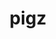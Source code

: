 ---
title: "pigz"
layout: cache
categories: [package, develop-2024-01-28]
meta: {"versions": ["2.8"], "compilers": ["apple-clang@=15.0.0", "cce@=15.0.1", "gcc@=10.3.0", "gcc@=11.1.0", "gcc@=11.3.0", "gcc@=11.4.0", "gcc@=12.3.0", "gcc@=7.3.1", "gcc@=7.5.0", "gcc@=9.4.0", "oneapi@=2024.0.0"], "oss": ["amzn2", "rhel8", "sle_hpc15", "ubuntu18.04", "ubuntu20.04", "ubuntu22.04", "ventura"], "platforms": ["darwin", "linux"], "targets": ["aarch64", "neoverse_n1", "neoverse_v1", "neoverse_v2", "ppc64le", "x86_64_v3", "x86_64_v4", "zen4"], "stacks": ["aws-isc", "aws-isc-aarch64", "build_systems", "data-vis-sdk", "developer-tools", "e4s", "e4s-cray-rhel", "e4s-cray-sles", "e4s-neoverse-v2", "e4s-neoverse_v1", "e4s-oneapi", "e4s-power", "e4s-rocm-external", "ml-darwin-aarch64-mps", "ml-linux-x86_64-cpu", "ml-linux-x86_64-cuda", "ml-linux-x86_64-rocm", "radiuss", "radiuss-aws", "radiuss-aws-aarch64", "root", "tutorial"], "num_specs": 16, "num_specs_by_stack": {"root": 16, "ml-darwin-aarch64-mps": 1, "radiuss-aws-aarch64": 2, "aws-isc-aarch64": 2, "radiuss-aws": 1, "aws-isc": 1, "developer-tools": 1, "radiuss": 1, "build_systems": 1, "e4s-cray-rhel": 1, "e4s-cray-sles": 1, "e4s-neoverse_v1": 1, "e4s-power": 1, "data-vis-sdk": 1, "e4s": 1, "e4s-rocm-external": 1, "e4s-neoverse-v2": 1, "ml-linux-x86_64-cuda": 1, "ml-linux-x86_64-rocm": 1, "ml-linux-x86_64-cpu": 1, "tutorial": 2, "e4s-oneapi": 1}}
spec_details: [{"hash": "w2z57erohgjwcyiuvjugg6oyxn4swvth", "compiler": "apple-clang@=15.0.0", "versions": ["2.8"], "os": "ventura", "platform": "darwin", "target": "aarch64", "variants": ["build_system=makefile"], "stacks": ["root", "ml-darwin-aarch64-mps"], "size": "-", "tarball": "https://binaries.spack.io/releases/develop-2024-01-28/build_cache/darwin-ventura-aarch64/apple-clang-15.0.0/pigz-2.8/darwin-ventura-aarch64-apple-clang-15.0.0-pigz-2.8-w2z57erohgjwcyiuvjugg6oyxn4swvth.spack"}, {"hash": "pg7z23zjtmimnqialw56eia2ycga7qht", "compiler": "gcc@=7.3.1", "versions": ["2.8"], "os": "amzn2", "platform": "linux", "target": "aarch64", "variants": ["build_system=makefile"], "stacks": ["root", "radiuss-aws-aarch64", "aws-isc-aarch64"], "size": "-", "tarball": "https://binaries.spack.io/releases/develop-2024-01-28/build_cache/linux-amzn2-aarch64/gcc-7.3.1/pigz-2.8/linux-amzn2-aarch64-gcc-7.3.1-pigz-2.8-pg7z23zjtmimnqialw56eia2ycga7qht.spack"}, {"hash": "c3mrwgln6ixt5ubuik3rugiiskl2zvmq", "compiler": "gcc@=7.3.1", "versions": ["2.8"], "os": "amzn2", "platform": "linux", "target": "x86_64_v3", "variants": ["build_system=makefile"], "stacks": ["radiuss-aws", "root", "aws-isc"], "size": "-", "tarball": "https://binaries.spack.io/releases/develop-2024-01-28/build_cache/linux-amzn2-x86_64_v3/gcc-7.3.1/pigz-2.8/linux-amzn2-x86_64_v3-gcc-7.3.1-pigz-2.8-c3mrwgln6ixt5ubuik3rugiiskl2zvmq.spack"}, {"hash": "qpd4dp5hme3vc5wmzt7i2jtm7py72af5", "compiler": "gcc@=7.5.0", "versions": ["2.8"], "os": "ubuntu18.04", "platform": "linux", "target": "x86_64_v3", "variants": ["build_system=makefile"], "stacks": ["root", "developer-tools", "radiuss", "build_systems"], "size": "-", "tarball": "https://binaries.spack.io/releases/develop-2024-01-28/build_cache/linux-ubuntu18.04-x86_64_v3/gcc-7.5.0/pigz-2.8/linux-ubuntu18.04-x86_64_v3-gcc-7.5.0-pigz-2.8-qpd4dp5hme3vc5wmzt7i2jtm7py72af5.spack"}, {"hash": "h233yo32oltmgnfdbif35snvwiobwjsb", "compiler": "gcc@=7.3.1", "versions": ["2.8"], "os": "amzn2", "platform": "linux", "target": "neoverse_n1", "variants": ["build_system=makefile"], "stacks": ["root", "radiuss-aws-aarch64", "aws-isc-aarch64"], "size": "-", "tarball": "https://binaries.spack.io/releases/develop-2024-01-28/build_cache/linux-amzn2-neoverse_n1/gcc-7.3.1/pigz-2.8/linux-amzn2-neoverse_n1-gcc-7.3.1-pigz-2.8-h233yo32oltmgnfdbif35snvwiobwjsb.spack"}, {"hash": "myjhbksi5li4okuqwmcssutopcjnywgx", "compiler": "cce@=15.0.1", "versions": ["2.8"], "os": "rhel8", "platform": "linux", "target": "zen4", "variants": ["build_system=makefile"], "stacks": ["root", "e4s-cray-rhel"], "size": "-", "tarball": "https://binaries.spack.io/releases/develop-2024-01-28/build_cache/linux-rhel8-zen4/cce-15.0.1/pigz-2.8/linux-rhel8-zen4-cce-15.0.1-pigz-2.8-myjhbksi5li4okuqwmcssutopcjnywgx.spack"}, {"hash": "fzsvgnd6owqaslb4szmmluwwm6y42sdy", "compiler": "gcc@=10.3.0", "versions": ["2.8"], "os": "sle_hpc15", "platform": "linux", "target": "x86_64_v4", "variants": ["build_system=makefile"], "stacks": ["root", "e4s-cray-sles"], "size": "-", "tarball": "https://binaries.spack.io/releases/develop-2024-01-28/build_cache/linux-sle_hpc15-x86_64_v4/gcc-10.3.0/pigz-2.8/linux-sle_hpc15-x86_64_v4-gcc-10.3.0-pigz-2.8-fzsvgnd6owqaslb4szmmluwwm6y42sdy.spack"}, {"hash": "hhkeex4crvjws3bkrxhebq33ycmrdq3w", "compiler": "gcc@=11.4.0", "versions": ["2.8"], "os": "ubuntu20.04", "platform": "linux", "target": "neoverse_v1", "variants": ["build_system=makefile"], "stacks": ["root", "e4s-neoverse_v1"], "size": "-", "tarball": "https://binaries.spack.io/releases/develop-2024-01-28/build_cache/linux-ubuntu20.04-neoverse_v1/gcc-11.4.0/pigz-2.8/linux-ubuntu20.04-neoverse_v1-gcc-11.4.0-pigz-2.8-hhkeex4crvjws3bkrxhebq33ycmrdq3w.spack"}, {"hash": "q6igwehvd53whumin5rbo27ayh45sc5s", "compiler": "gcc@=9.4.0", "versions": ["2.8"], "os": "ubuntu20.04", "platform": "linux", "target": "ppc64le", "variants": ["build_system=makefile"], "stacks": ["e4s-power", "root"], "size": "-", "tarball": "https://binaries.spack.io/releases/develop-2024-01-28/build_cache/linux-ubuntu20.04-ppc64le/gcc-9.4.0/pigz-2.8/linux-ubuntu20.04-ppc64le-gcc-9.4.0-pigz-2.8-q6igwehvd53whumin5rbo27ayh45sc5s.spack"}, {"hash": "kmdvkwgpvjb7c7h5qtqrsvqeyqptua3u", "compiler": "gcc@=11.1.0", "versions": ["2.8"], "os": "ubuntu20.04", "platform": "linux", "target": "x86_64_v3", "variants": ["build_system=makefile"], "stacks": ["data-vis-sdk", "root"], "size": "-", "tarball": "https://binaries.spack.io/releases/develop-2024-01-28/build_cache/linux-ubuntu20.04-x86_64_v3/gcc-11.1.0/pigz-2.8/linux-ubuntu20.04-x86_64_v3-gcc-11.1.0-pigz-2.8-kmdvkwgpvjb7c7h5qtqrsvqeyqptua3u.spack"}, {"hash": "qumacuxbrqklk5wkhi52zgaodvgudfch", "compiler": "gcc@=11.4.0", "versions": ["2.8"], "os": "ubuntu20.04", "platform": "linux", "target": "x86_64_v3", "variants": ["build_system=makefile"], "stacks": ["e4s", "root", "e4s-rocm-external"], "size": "-", "tarball": "https://binaries.spack.io/releases/develop-2024-01-28/build_cache/linux-ubuntu20.04-x86_64_v3/gcc-11.4.0/pigz-2.8/linux-ubuntu20.04-x86_64_v3-gcc-11.4.0-pigz-2.8-qumacuxbrqklk5wkhi52zgaodvgudfch.spack"}, {"hash": "smkuas4af7tonsopgvpgk3aliaowk7od", "compiler": "gcc@=11.4.0", "versions": ["2.8"], "os": "ubuntu22.04", "platform": "linux", "target": "neoverse_v2", "variants": ["build_system=makefile"], "stacks": ["root", "e4s-neoverse-v2"], "size": "-", "tarball": "https://binaries.spack.io/releases/develop-2024-01-28/build_cache/linux-ubuntu22.04-neoverse_v2/gcc-11.4.0/pigz-2.8/linux-ubuntu22.04-neoverse_v2-gcc-11.4.0-pigz-2.8-smkuas4af7tonsopgvpgk3aliaowk7od.spack"}, {"hash": "locike4yop2r4hk7zazm3hrmcyxote4t", "compiler": "gcc@=11.3.0", "versions": ["2.8"], "os": "ubuntu22.04", "platform": "linux", "target": "x86_64_v3", "variants": ["build_system=makefile"], "stacks": ["ml-linux-x86_64-cuda", "root", "ml-linux-x86_64-rocm", "ml-linux-x86_64-cpu"], "size": "-", "tarball": "https://binaries.spack.io/releases/develop-2024-01-28/build_cache/linux-ubuntu22.04-x86_64_v3/gcc-11.3.0/pigz-2.8/linux-ubuntu22.04-x86_64_v3-gcc-11.3.0-pigz-2.8-locike4yop2r4hk7zazm3hrmcyxote4t.spack"}, {"hash": "zvyqqazu7dzujlbdgjv2lbmoxnfwdtrx", "compiler": "gcc@=11.4.0", "versions": ["2.8"], "os": "ubuntu22.04", "platform": "linux", "target": "x86_64_v3", "variants": ["build_system=makefile"], "stacks": ["root", "tutorial"], "size": "-", "tarball": "https://binaries.spack.io/releases/develop-2024-01-28/build_cache/linux-ubuntu22.04-x86_64_v3/gcc-11.4.0/pigz-2.8/linux-ubuntu22.04-x86_64_v3-gcc-11.4.0-pigz-2.8-zvyqqazu7dzujlbdgjv2lbmoxnfwdtrx.spack"}, {"hash": "phzgty53ly2c4etonh5qamslqhhfuwce", "compiler": "oneapi@=2024.0.0", "versions": ["2.8"], "os": "ubuntu22.04", "platform": "linux", "target": "x86_64_v3", "variants": ["build_system=makefile"], "stacks": ["root", "e4s-oneapi"], "size": "-", "tarball": "https://binaries.spack.io/releases/develop-2024-01-28/build_cache/linux-ubuntu22.04-x86_64_v3/oneapi-2024.0.0/pigz-2.8/linux-ubuntu22.04-x86_64_v3-oneapi-2024.0.0-pigz-2.8-phzgty53ly2c4etonh5qamslqhhfuwce.spack"}, {"hash": "zfpl5k7fk7glruu2o26plmw3jegyrluk", "compiler": "gcc@=12.3.0", "versions": ["2.8"], "os": "ubuntu22.04", "platform": "linux", "target": "x86_64_v3", "variants": ["build_system=makefile"], "stacks": ["root", "tutorial"], "size": "-", "tarball": "https://binaries.spack.io/releases/develop-2024-01-28/build_cache/linux-ubuntu22.04-x86_64_v3/gcc-12.3.0/pigz-2.8/linux-ubuntu22.04-x86_64_v3-gcc-12.3.0-pigz-2.8-zfpl5k7fk7glruu2o26plmw3jegyrluk.spack"}]
---